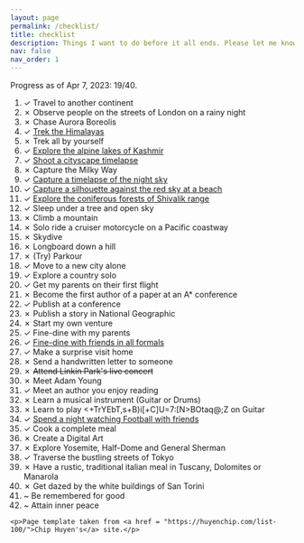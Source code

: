 ```yaml
---
layout: page
permalink: /checklist/
title: checklist
description: Things I want to do before it all ends. Please let me know if you have any recommendation.
nav: false
nav_order: 1
---
```


<div class="post-content">
    <p> Progress as of Apr 7, 2023: 19/40.</p>
    <ol>
        <li>✓ Travel to another continent </li>
        <li>✗ Observe people on the streets of London on a rainy night </li>
        <li>✗ Chase Aurora Boreolis </li>
        <li>✓ <a href="https://www.instagram.com/p/CNX1b-hFeij/">Trek the Himalayas</a> </li>
        <li>✗ Trek all by yourself </li>
        <li>✓ <a href="https://www.instagram.com/p/CR6yma_lXEk/">Explore the alpine lakes of Kashmir</a> </li>
        <li>✓ <a href="https://www.instagram.com/p/CPiijRclVMf/">Shoot a cityscape timelapse</a> </li>
        <li>✗ Capture the Milky Way </li>
        <li>✓ <a href="https://www.instagram.com/p/CfytoS6lTQs">Capture a timelapse of the night sky</a></li>
        <li>✓ <a href="https://www.instagram.com/p/CKsi_Q0lgJP/">Capture a silhouette against the red sky at a beach</a></li>
        <li>✓ <a href="https://www.instagram.com/p/CGDglL8lKIX/">Explore the coniferous forests of Shivalik range</a> </li>
        <li>✓ Sleep under a tree and open sky </li>
        <li>✗ Climb a mountain </li>
        <li>✗ Solo ride a cruiser motorcycle on a Pacific coastway </li>
        <li>✗ Skydive </li>
        <li>✗ Longboard down a hill </li>
        <li>✗ (Try) Parkour </li>
        <li>✓ Move to a new city alone </li>
        <li>✓ Explore a country solo </li>
        <li>✓ Get my parents on their first flight </li>
        <li>✗ Become the first author of a paper at an A* conference </li>
        <li>✓ Publish at a conference </li>
        <li>✗ Publish a story in National Geographic </li>
        <li>✗ Start my own venture </li>
        <li>✓ Fine-dine with my parents </li>
        <li>✓ <a href="https://www.instagram.com/p/CXwbwziB6bu/">Fine-dine with friends in all formals</a> </li>
        <li>✓ Make a surprise visit home </li>
        <li>✗ Send a handwritten letter to someone</li>
        <li>✗ <s>Attend Linkin Park's live concert</s></li>
        <li>✗ Meet Adam Young</li>
        <li>✓ Meet an author you enjoy reading</li>
        <li>✗ Learn a musical instrument (Guitar or Drums)</li>
        <li>✗ Learn to play <+TrYEbT,s+B)i[+C]U=7:[N>BOtaq@;Z on Guitar</li>
        <li>✓ <a href="https://www.instagram.com/p/CmUv48DLvxd/">Spend a night watching Football with friends </a></li>
        <li>✓ Cook a complete meal</li>
        <li>✗ Create a Digital Art</li>
        <li>✗ Explore Yosemite, Half-Dome and General Sherman</li>
        <li>✓ Traverse the bustling streets of Tokyo</li>
        <li>✗ Have a rustic, traditional italian meal in Tuscany, Dolomites or Manarola </li>
        <li>✗ Get dazed by the white buildings of San Torini</li>
        <li>~ Be remembered for good</li>
        <li>~ Attain inner peace</li>
    </ol>

    <p>Page template taken from <a href = "https://huyenchip.com/list-100/">Chip Huyen's</a> site.</p>
</div>
